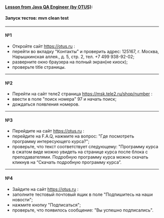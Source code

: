 #### [Lesson from Java QA Engineer (by OTUS)][link]:
#### Запуск тестов: mvn clean test

---
#### №1
- Откройте сайт https://otus.ru :
- перейти во вкладку "Контакты" и проверить адрес: 125167, г. Москва, Нарышкинская аллея., д. 5, стр. 2, тел. +7 499 938-92-02;
- разверните окно браузера на полный экран(не киоск);
- проверьте title страницы. 
---
#### №2
- Перейти на сайт теле2 страница https://msk.tele2.ru/shop/number :
- ввести в поле "поиск номера" 97 и начать поиск;
- дождаться появления номеров.
---
#### №3
- Перейдите на сайт https://otus.ru :
- перейдите на F.A.Q, нажмите на вопрос: "Где посмотреть программу интересующего курса?";
- проверьте, что текст соответствует следующему: "Программу курса в сжатом виде можно увидеть на странице курса после блока с преподавателями. Подробную программу курса можно скачать кликнув на “Скачать подробную программу курса”.
---
#### №4
- Зайдите на сайт https://otus.ru :
- заполните тестовый почтовый ящик в поле "Подпишитесь на наши новости";
- нажмите кнопку "Подписаться";
- проверьте, что появилось сообщение: "Вы успешно подписались".

[//]: # (These are reference links used in the body of this note and get stripped out when the markdown processor does its job. There is no need to format nicely because it shouldn't be seen. Thanks SO - http://stackoverflow.com/questions/4823468/store-comments-in-markdown-syntax)

[link]: <https://otus.ru/learning/102096/>
